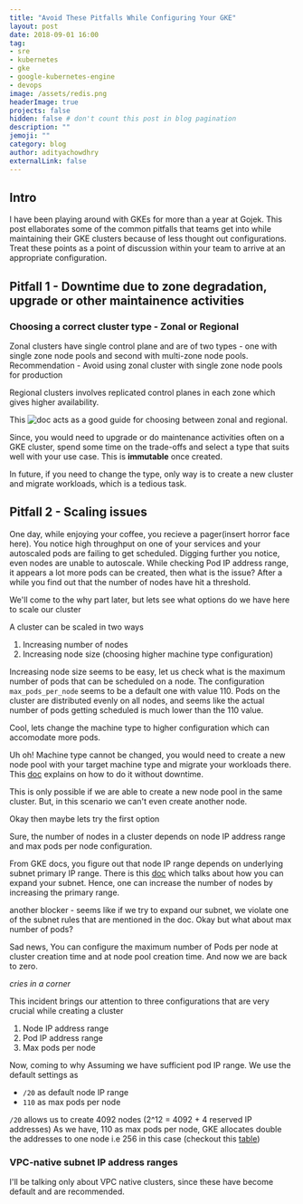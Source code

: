 ```yaml
---
title: "Avoid These Pitfalls While Configuring Your GKE"
layout: post
date: 2018-09-01 16:00
tag:
- sre
- kubernetes
- gke
- google-kubernetes-engine
- devops
image: /assets/redis.png
headerImage: true
projects: false
hidden: false # don't count this post in blog pagination
description: ""
jemoji: ""
category: blog
author: adityachowdhry
externalLink: false
---
```


## Intro
I have been playing around with GKEs for more than a year at Gojek. This post ellaborates some of the common pitfalls that teams get into while maintaining their GKE clusters because of less thought out configurations. Treat these points as a point of discussion within your team to arrive at an appropriate configuration. 

## Pitfall 1 - Downtime due to zone degradation, upgrade or other maintainence activities

### Choosing a correct cluster type - Zonal or Regional
Zonal clusters have single control plane and are of two types - one with single zone node pools and second with multi-zone node pools.
Recommendation - Avoid using zonal cluster with single zone node pools for production

Regional clusters involves replicated control planes in each zone which gives higher availability.

This ![doc](https://cloud.google.com/kubernetes-engine/docs/best-practices/scalability#choosing_a_regional_or_zonal_control_plane) acts as a good guide for choosing between zonal and regional.

Since, you would need to upgrade or do maintenance activities often on a GKE cluster, spend some time on the trade-offs and select a type that suits well with your use case. This is **immutable** once created. 

In future, if you need to change the type, only way is to create a new cluster and migrate workloads, which is a tedious task.


## Pitfall 2 - Scaling issues
One day, while enjoying your coffee, you recieve a pager(insert horror face here). You notice high throughput on one of your services and your autoscaled pods are failing to get scheduled. Digging further you notice, even nodes are unable to autoscale. While checking Pod IP address range, it appears a lot more pods can be created, then what is the issue? After a while you find out that the number of nodes have hit a threshold.

We'll come to the why part later, but lets see what options do we have here to scale our cluster

A cluster can be scaled in two ways
1. Increasing number of nodes
2. Increasing node size (choosing higher machine type configuration)

Increasing node size seems to be easy, let us check what is the maximum number of pods that can be scheduled on a node.
The configuration `max_pods_per_node` seems to be a default one with value 110. Pods on the cluster are distributed evenly on all nodes, and seems like the actual number of pods getting scheduled is much lower than the 110 value. 

Cool, lets change the machine type to higher configuration which can accomodate more pods.

Uh oh! Machine type cannot be changed, you would need to create a new node pool with your target machine type and migrate your workloads there. This [doc](https://cloud.google.com/kubernetes-engine/docs/tutorials/migrating-node-pool) explains on how to do it without downtime.

This is only possible if we are able to create a new node pool in the same cluster. But, in this scenario we can't even create another node. 

Okay then maybe lets try the first option

Sure, the number of nodes in a cluster depends on node IP address range and max pods per node configuration. 

From GKE docs, you figure out that node IP range depends on underlying subnet primary IP range. There is this [doc](https://cloud.google.com/vpc/docs/using-vpc#expand-subnet) which talks about how you can expand your subnet. Hence, one can increase the number of nodes by increasing the primary range. 

another blocker -  seems like if we try to expand our subnet, we violate one of the subnet rules that are mentioned in the doc. Okay but what about max number of pods?

Sad news, You can configure the maximum number of Pods per node at cluster creation time and at node pool creation time. And now we are back to zero.

*cries in a corner*

This incident brings our attention to three configurations that are very crucial while creating a cluster
1. Node IP address range
2. Pod IP address range
3. Max pods per node
 
Now, coming to why
Assuming we have sufficient pod IP range. We use the default settings as
- `/20` as default node IP range
- `110` as max pods per node

`/20` allows us to create 4092 nodes (2^12 = 4092 + 4 reserved IP addresses)
As we have, 110 as max pods per node, GKE allocates double the addresses to one node i.e 256 in this case (checkout this [table](https://cloud.google.com/kubernetes-engine/docs/how-to/flexible-pod-cidr#cidr_ranges_for_clusters))



### VPC-native subnet IP address ranges
I'll be talking only about VPC native clusters, since these have become default and are recommended. 